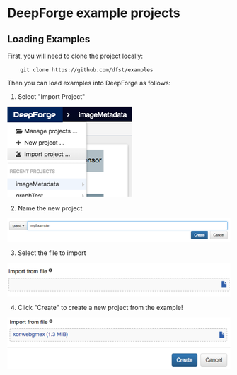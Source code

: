 # DeepForge example projects

## Loading Examples
First, you will need to clone the project locally:

```
    git clone https://github.com/dfst/examples
```

Then you can load examples into DeepForge as follows:

1. Select "Import Project"

![screenshot](screenshots/import.png "")

2. Name the new project

![screenshot](screenshots/nameProject.png "")

3. Select the file to import

![screenshot](screenshots/selectFile.png "")

4. Click "Create" to create a new project from the example!

![screenshot](screenshots/clickOk.png "")
